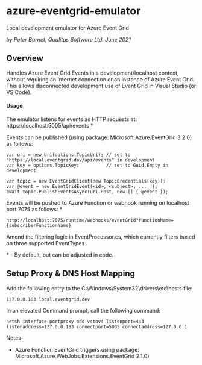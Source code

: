 # azure-eventgrid-emulator
Local development emulator for Azure Event Grid

_by Peter Barnet, Qualitas Software Ltd.  June 2021_


## Overview

Handles Azure Event Grid Events in a development/localhost context, without requiring an internet connection or an instance of Azure Event Grid.  This allows disconnected development use of Event Grid in Visual Studio (or VS Code).

#### Usage

The emulator listens for events as HTTP requests at: https://localhost:5005/api/events *

Events can be published (using package: Microsoft.Azure.EventGrid 3.2.0) as follows:

    var uri = new Uri(options.TopicUri); // set to "https://local.eventgrid.dev/api/events" in development
    var key = options.TopicKey;          // set to Guid.Empty in development
    
    var topic = new EventGridClient(new TopicCredentials(key));
    var @event = new EventGridEvent(<id>, <subject>, ...  );
    await topic.PublishEventsAsync(uri.Host, new [] { @event });  
    
Events will be pushed to Azure Function or webhook running on localhost port 7075 as follows: * 

    http://localhost:7075/runtime/webhooks/eventGrid?functionName={subscriberFunctionName}

Amend the filtering logic in EventProcessor.cs, which currently filters based on three supported EventTypes.

\* - By default, but can be adjusted in code.


## Setup Proxy & DNS Host Mapping

Add the following entry to the C:\Windows\System32\drivers\etc\hosts file:

    127.0.0.183 local.eventgrid.dev

In an elevated Command prompt, call the following command:

    netsh interface portproxy add v4tov4 listenport=443 listenaddress=127.0.0.183 connectport=5005 connectaddress=127.0.0.1


Notes-
 - Azure Function EventGrid triggers using package: Microsoft.Azure.WebJobs.Extensions.EventGrid 2.1.0)



